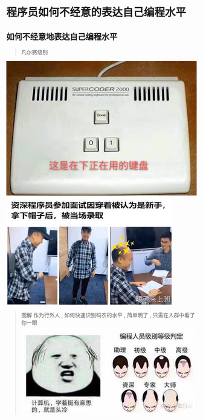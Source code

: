 # 程序员如何不经意的表达自己编程水平


## 如何不经意地表达自己编程水平

> 凡尔赛级别

![images/img1.png](images/img1.png)
![images/img_1.png](images/img_1.png)

> 图解 作为行外人 , 如何快速识别码农的水平 , 简单明了 , 只需在人群中看了你一眼
![images/img.png](images/img.png)



